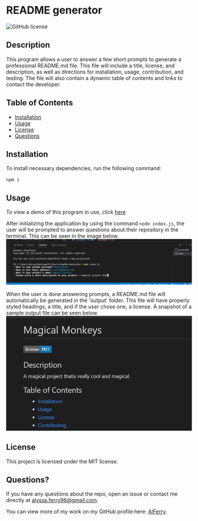 
  # README generator

  ![GitHub license](https://img.shields.io/badge/license-MIT-blue)

  ## Description 
  This program allows a user to answer a few short prompts to generate a professional README.md file. This file will include a title, license, and description, as well as directions for installation, usage, contribution, and testing. The file will also contain a dynamic table of contents and links to contact the developer.

  ## Table of Contents

  * [Installation](#installation)
  * [Usage](#usage)
  * [License](#license)
  * [Questions](#questions)

  ## Installation <a id="installation"></a>

  To install necessary dependencies, run the following command: 

  ```
  npm i
  ```

  ## Usage <a id="usage"></a>
  To view a demo of this program in use, click [here](https://watch.screencastify.com/v/6sW23UaKGt9qhkNt2f5A)

  After initializing the application by using the command ```node index.js```, the user will be prompted to answer questions about their repository in the terminal. This can be seen in the image below.
  ![User prompts in terminal](./userPrompts.PNG)

  When the user is done answering prompts, a README.md file will automatically be generated in the 'output' folder. This file will have properly styled headings, a title, and if the user chose one, a license. A snapshot of a sample output file can be seen below.
  ![Sample output file](./SampleOutput.PNG)

  ## License <a id ="license"></a> 
  This project is licensed under the MIT license.

  ## Questions? <a id="questions"></a>
  If you have any questions about the repo, open an issue or contact me directly at
   [alyssa.ferry96@gmail.com](alyssa.ferry96@gmail.com).

   You can view more of my work on my GitHub profile here: [AlFerry](https://github.com/AlFerry/).

